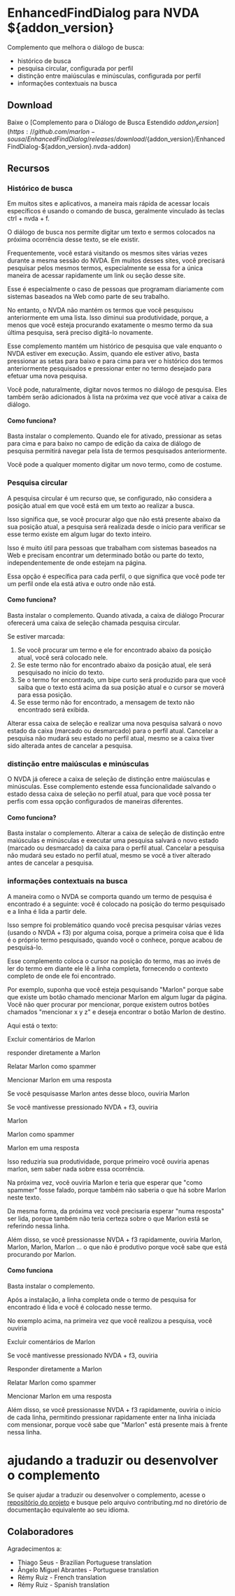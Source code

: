 # EnhancedFindDialog para NVDA ${addon_version}
Complemento que melhora o diálogo de busca:

* histórico de busca
* pesquisa circular, configurada por perfil
* distinção entre maiúsculas e minúsculas, configurada por perfil
* informações contextuais na busca

## Download
Baixe o [Complemento para o Diálogo de Busca Estendido ${addon_version}](https://github.com/marlon-sousa/EnhancedFindDialog/releases/download/${addon_version}/EnhancedFindDialog-${addon_version}.nvda-addon)

## Recursos

### Histórico de busca

Em muitos sites e aplicativos, a maneira mais rápida de acessar locais específicos é usando o
comando de busca, geralmente vinculado às teclas ctrl + nvda + f.

O diálogo de busca nos permite digitar um texto e sermos colocados na próxima ocorrência desse texto, se ele existir.

Frequentemente, você estará visitando os mesmos sites várias vezes durante a mesma sessão do NVDA. Em muitos desses sites, você precisará pesquisar
pelos mesmos termos, especialmente se essa for a única maneira de acessar rapidamente um link ou seção desse site.

Esse é especialmente o caso de pessoas que programam diariamente com sistemas baseados na Web como parte de seu trabalho.

No entanto, o NVDA não mantém os termos que você pesquisou
anteriormente em uma lista. Isso diminui sua produtividade, porque, a menos que você esteja procurando exatamente
o mesmo termo da sua última pesquisa, será preciso digitá-lo novamente.

Esse complemento mantém um histórico de pesquisa que vale enquanto o NVDA estiver em execução. Assim, quando ele estiver ativo, basta pressionar as setas para baixo
e para cima para ver o histórico dos termos anteriormente pesquisados e
pressionar enter no termo desejado para efetuar uma nova pesquisa.

Você pode, naturalmente, digitar novos termos no diálogo de pesquisa. Eles também serão adicionados à lista na próxima vez que você ativar a caixa de diálogo.

#### Como funciona?

Basta instalar o complemento. Quando ele for ativado, pressionar as setas para cima e para baixo no campo de edição
da caixa de diálogo de pesquisa permitirá
navegar pela lista de termos pesquisados anteriormente.

Você pode a qualquer momento digitar um novo termo, como de costume.

### Pesquisa circular

A pesquisa circular é um recurso que, se configurado, não considera a posição atual em que você está em um texto ao
realizar a busca.

Isso significa que, se você procurar algo que não está presente abaixo da sua posição atual, a pesquisa será realizada desde o
início para verificar se esse termo existe em algum lugar do texto inteiro.

Isso é muito útil para pessoas que trabalham com sistemas baseados na Web e precisam encontrar um determinado botão ou parte do texto, independentemente de onde estejam na página.

Essa opção é específica para cada perfil, o que significa que você pode ter um perfil onde
ela está ativa e outro onde não está.

#### Como funciona?

Basta instalar o complemento. Quando ativada, a caixa de diálogo Procurar oferecerá uma caixa de seleção chamada
pesquisa circular.

Se estiver marcada:

1. Se você procurar um termo e ele for encontrado abaixo da posição atual, você será colocado nele.
2. Se este termo não for encontrado abaixo da posição atual, ele será
pesquisado no início do texto.
3. Se o termo for encontrado, um bipe curto será produzido para que você saiba que o texto está acima da sua posição
atual e o cursor se moverá para essa posição.
4. Se esse termo não for encontrado, a mensagem de texto não encontrado será exibida.

Alterar essa caixa de seleção e realizar uma nova pesquisa salvará o novo estado
da caixa (marcado ou desmarcado) para o perfil atual. Cancelar a pesquisa não mudará seu estado no perfil
atual, mesmo se a caixa tiver sido alterada antes de cancelar a pesquisa.

### distinção entre maiúsculas e minúsculas

O NVDA já oferece a caixa de seleção de distinção entre maiúsculas e minúsculas. Esse complemento estende essa funcionalidade salvando o estado dessa caixa de seleção no perfil
atual, para que você possa ter perfis com essa opção configurados de maneiras
diferentes.

#### Como funciona?

Basta instalar o complemento. Alterar a caixa de seleção de distinção entre maiúsculas e minúsculas e executar uma pesquisa salvará o novo estado (marcado ou desmarcado)
da caixa para o perfil atual. Cancelar a pesquisa não mudará seu estado no
perfil atual, mesmo se você a tiver alterado antes de cancelar a pesquisa.

### informações contextuais na busca

A maneira como o NVDA se comporta quando um termo de pesquisa é encontrado é a seguinte: você é colocado na posição do termo pesquisado e a linha é lida a partir dele.

Isso sempre foi problemático quando você precisa pesquisar várias vezes (usando o NVDA + f3) por alguma coisa, porque a primeira coisa
que é lida é o próprio termo pesquisado, quando você o conhece, porque acabou de pesquisá-lo.

Esse complemento coloca o cursor na posição do termo, mas ao invés de ler
do termo em diante ele lê a linha completa, fornecendo o contexto completo de
onde ele foi encontrado.

Por exemplo, suponha que você esteja pesquisando "Marlon" porque sabe que existe um botão chamado
mencionar Marlon em algum lugar da página. Você não quer procurar por
mencionar, porque existem outros botões chamados "mencionar x y z" e deseja encontrar o botão Marlon de destino.

Aqui está o texto:

Excluir comentários de Marlon

responder diretamente a Marlon

Relatar Marlon como spammer

Mencionar Marlon em uma resposta

Se você pesquisasse Marlon antes desse bloco, ouviria
Marlon

Se você mantivesse pressionado NVDA + f3, ouviria

Marlon

Marlon como spammer

Marlon em uma resposta

Isso reduziria sua produtividade, porque primeiro você ouviria apenas marlon, sem saber nada sobre essa ocorrência.

Na próxima vez, você ouviria Marlon e teria que esperar que "como spammer" fosse falado, porque também não saberia o que há sobre Marlon neste texto.

Da mesma forma, da próxima vez você precisaria esperar "numa resposta" ser
lida, porque também não teria certeza sobre o que Marlon está se referindo
nessa linha.

Além disso, se você pressionasse NVDA + f3 rapidamente, ouviria Marlon, Marlon, Marlon, Marlon ... o que não é produtivo porque você sabe que está procurando por Marlon.

#### Como funciona

Basta instalar o complemento.

Após a instalação, a linha completa onde o termo de pesquisa for encontrado é lida e você é colocado nesse termo.

No exemplo acima, na primeira vez que você realizou a pesquisa, você ouviria

Excluir comentários de Marlon

Se você mantivesse pressionado NVDA + f3, ouviria

Responder diretamente a Marlon

Relatar Marlon como spammer

Mencionar Marlon em uma resposta

Além disso, se você pressionasse NVDA + f3 rapidamente, ouviria o início de cada linha, permitindo pressionar rapidamente enter na linha iniciada com mensionar, porque você sabe que
"Marlon" está presente mais à frente nessa linha.

# ajudando a traduzir ou desenvolver o complemento

Se quiser ajudar a traduzir ou desenvolver o complemento, acesse o [repositório do projeto](https://github.com/marlon-sousa/EnhancedFindDialog) e busque pelo arquivo contributing.md no diretório de documentação equivalente ao seu idioma.

## Colaboradores

Agradecimentos a:

*  Thiago Seus - Brazilian Portuguese translation
* Ângelo Miguel Abrantes - Portuguese translation
* Rémy Ruiz - French translation
* Rémy Ruiz - Spanish translation

